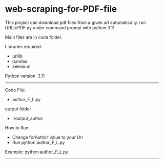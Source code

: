 # web-scraping-for-PDF-file
This project can download pdf files from a given url automatically.
run URLtoPDF.py under command prompt with python 3.11

Main files are in code folder.

Libraries required:
* urllib
* pandas
* selenium

Python version: 3.11
	
*************************************************************************************************************

Code File:
* author_F_L.py

output folder
* ./output_author

How to Run:
* Change forAuthor'value to your Url
* Run python author_F_L.py

Example: 
python author_F_L.py


*************************************************************************************************************

